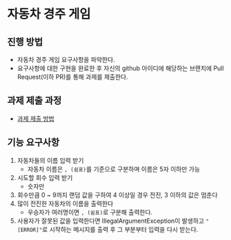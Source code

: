 # 자동차 경주 게임
## 진행 방법
* 자동차 경주 게임 요구사항을 파악한다.
* 요구사항에 대한 구현을 완료한 후 자신의 github 아이디에 해당하는 브랜치에 Pull Request(이하 PR)를 통해 과제를 제출한다.

## 과제 제출 과정
* [과제 제출 방법](https://github.com/next-step/nextstep-docs/tree/master/precourse)

## 기능 요구사항

1. 자동차들의 이름 입력 받기
   - 자동차 이름은 `, (쉼표)`를 기준으로 구분하며 이름은 5자 이하만 가능
2. 시도할 회수 입력 받기
   - 숫자만
3. 회수만큼 0 ~ 9까지 랜덤 값을 구하여 4 이상일 경우 전진, 3 이하의 값은 멈춘다
4. 많이 전진한 자동차의 이름을 출력한다
   - 우승자가 여러명이면 `, (쉼표)`로 구분해 출력한다.
5. 사용자가 잘못된 값을 입력한다면 IllegalArgumentException이 발생하고 `"[ERROR]"`로 시작하는 메시지를 출력 후 그 부분부터 입력을 다시 받는다.
